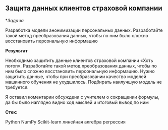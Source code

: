 ## Защита данных клиентов страховой компании


**Задача*

Разработка модели анонимизации персональных данных. Разработайте такой метод преобразования данных, чтобы по ним было сложно восстановить персональную информацию

**Результат**

Необходимо защитить данные клиентов страховой компании «Хоть потоп». Разработайте такой метод преобразования данных, чтобы по ним было сложно восстановить персональную информацию. Нужно защитить данные, чтобы при преобразовании качество моделей машинного обучения не ухудшилось. Подбирать наилучшую модель не требуется.

Я оставил коментарии обсуждени с учителем о сокращении формулы, да бы было наглядно видно ход мыслей и итоговый вывод по ним


**Стек:**


Python
NumPy
Scikit-learn
линейная алгебра
регрессия